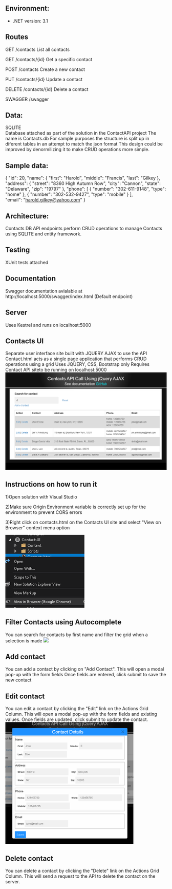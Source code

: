 ## Environment:
- .NET version: 3.1

## Routes
GET
/contacts
List all contacts

GET
/contacts/{id}
Get a specific contact

POST
/contacts
Create a new contact

PUT
/contacts/{id}
Update a contact

DELETE
/contacts/{id}
Delete a contact

SWAGGER
/swagger

## Data:
SQLITE                                               
Database attached as part of the solution in the ContactAPI project
The name is Contacts.db
For sample purposes the structure is split up in diferent tables in an attempt to match the json format
This design could be improved by denormilizing it to make CRUD operations more simple.

## Sample data:
{
  "id": 20,
  "name": {
    "first": "Harold",
    "middle": "Francis",
    "last": "Gilkey
  },
  "address": {
    "street": "8360 High Autumn Row",
    "city": "Cannon",
    "state": "Delaware",
    "zip": "19797"
  },
  "phone": [
    {
      "number": "302-611-9148",
      "type": "home"
    },
    {
      "number": "302-532-9427",
      "type": "mobile"
    }
  ],                                                                                  
  "email": "harold.gilkey@yahoo.com"
}                                                                                                                                                                                                                                      

## Architecture:                               
Contacts DB API endpoints perform CRUD operations to manage Contacts using SQLITE and entity framework.

## Testing
XUnit tests attached

## Documentation
Swagger documentation avialable at http://localhost:5000/swagger/index.html (Default endpoint)

## Server
Uses Kestrel and runs on localhost:5000

## Contacts UI
Separate user interface site built with JQUERY AJAX to use the API
Contact.html acts as a single page application that performs CRUD operations using a grid
Uses JQUERY, CSS, Bootstrap only
Requires Contact API siteto be running on localhost:5000
![](View.png)

## Instructions on how to run it
1)Open solution with Visual Studio

2)Make sure Origin Environment variable is correctly set up for the environment to prevent CORS errors

3)Right click on contacts.html on the Contacts UI site and select "View on Browser" context menu option

![](ViewInBrowser.png)

## Filter Contacts using Autocomplete
You can search for contacts by first name and filter the grid when a selection is made
![](filtercontacts.png)

##  Add contact
You can add a contact by clicking on "Add Contact".
This will open a modal pop-up with the form fields
Once fields are entered, click submit to save the new contact

##  Edit contact
You can edit a contact by clicking the "Edit" link on the Actions Grid Column.
This will open a modal pop-up with the form fields and existing values.
Once fields are updated, click submit to update the contact.
![](editcontact.png)

##  Delete contact
You can delete a contact by clicking the "Delete" link on the Actions Grid Column.
This will send a request to the API to delete the contact on the server.
                                                                                  
